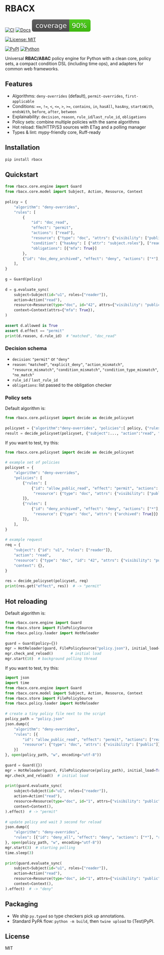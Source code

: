 # RBACX


[![CI](https://github.com/Cheater121/rbacx/actions/workflows/ci.yml/badge.svg)](https://github.com/Cheater121/rbacx/actions/workflows/ci.yml)
[![Docs](https://img.shields.io/badge/docs-website-blue)](https://cheater121.github.io/rbacx/)
![Coverage](https://raw.githubusercontent.com/Cheater121/rbacx/badges/coverage.svg)


[![License: MIT](https://img.shields.io/badge/License-MIT-green.svg)](LICENSE)

[![PyPI](https://img.shields.io/pypi/v/rbacx)](https://pypi.org/project/rbacx/)
[![Python](https://img.shields.io/pypi/pyversions/rbacx)](https://pypi.org/project/rbacx/)


Universal **RBAC/ABAC** policy engine for Python with a clean core, policy sets, a compact condition DSL (including time ops), and adapters for common web frameworks.

## Features
- Algorithms: `deny-overrides` (default), `permit-overrides`, `first-applicable`
- Conditions: `==`, `!=`, `<`, `<=`, `>`, `>=`, `contains`, `in`, `hasAll`, `hasAny`, `startsWith`, `endsWith`, `before`, `after`, `between`
- Explainability: `decision`, `reason`, `rule_id`/`last_rule_id`, `obligations`
- Policy sets: combine multiple policies with the same algorithms
- Hot reload: file/HTTP/S3 sources with ETag and a polling manager
- Types & lint: mypy-friendly core, Ruff-ready

## Installation
```bash
pip install rbacx
```

## Quickstart
```python
from rbacx.core.engine import Guard
from rbacx.core.model import Subject, Action, Resource, Context

policy = {
    "algorithm": "deny-overrides",
    "rules": [
        {
            "id": "doc_read",
            "effect": "permit",
            "actions": ["read"],
            "resource": {"type": "doc", "attrs": {"visibility": ["public", "internal"]}},
            "condition": {"hasAny": [ {"attr": "subject.roles"}, ["reader", "admin"] ]},
            "obligations": [{"mfa": True}]
        },
        {"id": "doc_deny_archived", "effect": "deny", "actions": ["*"], "resource": {"type": "doc", "attrs": {"archived": True}}},
    ],
}

g = Guard(policy)

d = g.evaluate_sync(
    subject=Subject(id="u1", roles=["reader"]),
    action=Action("read"),
    resource=Resource(type="doc", id="42", attrs={"visibility": "public"}),
    context=Context(attrs={"mfa": True}),
)

assert d.allowed is True
assert d.effect == "permit"
print(d.reason, d.rule_id)  # "matched", "doc_read"
```

### Decision schema
- `decision`: `"permit"` or `"deny"`
- `reason`: `"matched"`, `"explicit_deny"`, `"action_mismatch"`, `"resource_mismatch"`, `"condition_mismatch"`, `"condition_type_mismatch"`, `"no_match"`
- `rule_id` / `last_rule_id`
- `obligations`: list passed to the obligation checker

### Policy sets
Default algorithm is:
```python
from rbacx.core.policyset import decide as decide_policyset

policyset = {"algorithm":"deny-overrides", "policies":[ policy, {"rules":[...]} ]}
result = decide_policyset(policyset, {"subject":..., "action":"read", "resource":...})
```
If you want to test, try this:
```python
from rbacx.core.policyset import decide as decide_policyset

# example set of policies
policyset = {
    "algorithm": "deny-overrides",
    "policies": [
        {"rules": [
            {"id": "allow_public_read", "effect": "permit", "actions": ["read"],
             "resource": {"type": "doc", "attrs": {"visibility": ["public"]}}}
        ]},
        {"rules": [
            {"id": "deny_archived", "effect": "deny", "actions": ["*"],
             "resource": {"type": "doc", "attrs": {"archived": True}}}
        ]},
    ],
}

# example request
req = {
    "subject": {"id": "u1", "roles": ["reader"]},
    "action": "read",
    "resource": {"type": "doc", "id": "42", "attrs": {"visibility": "public", "archived": False}},  # can try: would be `deny` if archived `True`
    "context": {},
}

res = decide_policyset(policyset, req)
print(res.get("effect", res))  # -> "permit"
```

## Hot reloading
Default algorithm is:
```python
from rbacx.core.engine import Guard
from rbacx.store import FilePolicySource
from rbacx.policy.loader import HotReloader

guard = Guard(policy={})
mgr = HotReloader(guard, FilePolicySource("policy.json"), initial_load=...)
mgr.check_and_reload()        # initial load
mgr.start(10)  # background polling thread
```

If you want to test, try this:
```python
import json
import time
from rbacx.core.engine import Guard
from rbacx.core.model import Subject, Action, Resource, Context
from rbacx.store import FilePolicySource
from rbacx.policy.loader import HotReloader

# create a tiny policy file next to the script
policy_path = "policy.json"
json.dump({
    "algorithm": "deny-overrides",
    "rules": [{
        "id": "allow_public_read", "effect": "permit", "actions": ["read"],
        "resource": {"type": "doc", "attrs": {"visibility": ["public"]}}
    }]
}, open(policy_path, "w", encoding="utf-8"))

guard = Guard({})
mgr = HotReloader(guard, FilePolicySource(policy_path), initial_load=True)
mgr.check_and_reload()  # initial load

print(guard.evaluate_sync(
    subject=Subject(id="u1", roles=["reader"]),
    action=Action("read"),
    resource=Resource(type="doc", id="1", attrs={"visibility": "public"}),
    context=Context(),
).effect)  # -> "permit"

# update policy and wait 3 second for reload
json.dump({
    "algorithm": "deny-overrides",
    "rules": [{"id": "deny_all", "effect": "deny", "actions": ["*"], "resource": {"type": "doc"}}]
}, open(policy_path, "w", encoding="utf-8"))
mgr.start(3)  # starting polling
time.sleep(3)

print(guard.evaluate_sync(
    subject=Subject(id="u1", roles=["reader"]),
    action=Action("read"),
    resource=Resource(type="doc", id="1", attrs={"visibility": "public"}),
    context=Context(),
).effect)  # -> "deny"
```

## Packaging
- We ship `py.typed` so type checkers pick up annotations.
- Standard PyPA flow: `python -m build`, then `twine upload` to (Test)PyPI.

## License
MIT
